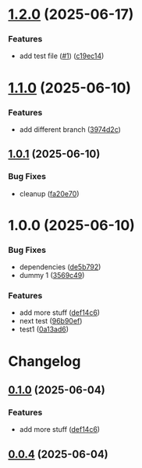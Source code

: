 # [1.2.0](https://github.com/SecretMineDE/release-it-test/compare/v1.1.0...v1.2.0) (2025-06-17)


### Features

* add test file ([#1](https://github.com/SecretMineDE/release-it-test/issues/1)) ([c19ec14](https://github.com/SecretMineDE/release-it-test/commit/c19ec147bf53db549da35f20c08df0c61b17b837))

# [1.1.0](https://github.com/SecretMineDE/release-it-test/compare/v1.0.1...v1.1.0) (2025-06-10)


### Features

* add different branch ([3974d2c](https://github.com/SecretMineDE/release-it-test/commit/3974d2c45203907806d5c352e08ff62bb6011354))

## [1.0.1](https://github.com/SecretMineDE/release-it-test/compare/v1.0.0...v1.0.1) (2025-06-10)


### Bug Fixes

* cleanup ([fa20e70](https://github.com/SecretMineDE/release-it-test/commit/fa20e70d201e51ab8acc648b4f3190f31a7ecfee))

# 1.0.0 (2025-06-10)


### Bug Fixes

* dependencies ([de5b792](https://github.com/SecretMineDE/release-it-test/commit/de5b7928b7ece0ffd3f7c7b70c1c045d25dbf6dd))
* dummy 1 ([3569c49](https://github.com/SecretMineDE/release-it-test/commit/3569c49b56fe0173c64e735d3f175a4719a71622))


### Features

* add more stuff ([def14c6](https://github.com/SecretMineDE/release-it-test/commit/def14c6a802c68b1bff9ede7b9d2651052e14ac1))
* next test ([96b90ef](https://github.com/SecretMineDE/release-it-test/commit/96b90ef188dce05b03056f53334d3458eaf1e481))
* test1 ([0a13ad6](https://github.com/SecretMineDE/release-it-test/commit/0a13ad628fbc32fb463272937a841b80726bca74))

# Changelog

## [0.1.0](https://github.com/SecretMineDE/release-it-test/compare/0.0.4...0.1.0) (2025-06-04)

### Features

* add more stuff ([def14c6](https://github.com/SecretMineDE/release-it-test/commit/def14c6a802c68b1bff9ede7b9d2651052e14ac1))

## [0.0.4](https://github.com/SecretMineDE/release-it-test/compare/0.0.3...0.0.4) (2025-06-04)
